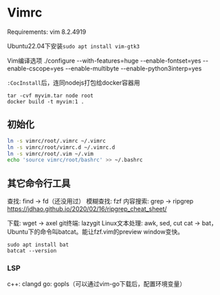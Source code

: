 # Vimrc

Requirements: vim 8.2.4919

Ubuntu22.04下安装`sudo apt install vim-gtk3`

Vim编译选项
./configure --with-features=huge --enable-fontset=yes --enable-cscope=yes --enable-multibyte --enable-python3interp=yes

`:CocInstall`后，连同nodejs打包给docker容器用
```
tar -cvf myvim.tar node root
docker build -t myvim:1 .
```

## 初始化

```sh
ln -s vimrc/root/.vimrc ~/.vimrc
ln -s vimrc/root/vimrc.d ~/.vimrc.d
ln -s vimrc/root/.vim ~/.vim
echo 'source vimrc/root/bashrc' >> ~/.bashrc
```

## 其它命令行工具

查找: find -> fd（还没用过）
模糊查找: fzf
内容搜索: grep -> ripgrep
https://jdhao.github.io/2020/02/16/ripgrep_cheat_sheet/

下载: wget -> axel
git终端: lazygit
Linux文本处理: awk, sed, cut
cat -> bat，Ubuntu下的命令叫batcat。能让fzf.vim的preview window变快。
```
sudo apt install bat
batcat --version
```
### LSP
c++: clangd
go: gopls（可以通过vim-go下载后，配置环境变量）
